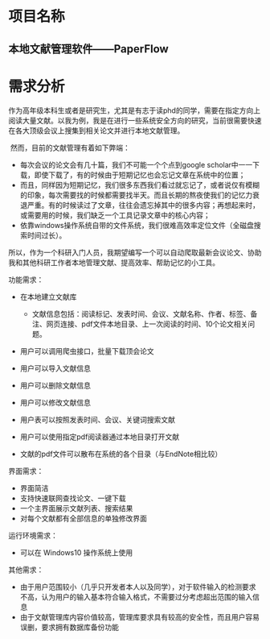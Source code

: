 # 项目名称

## 本地文献管理软件——PaperFlow

# 需求分析

​		作为高年级本科生或者是研究生，尤其是有志于读phd的同学，需要在指定方向上阅读大量文献。以我为例，我是在进行一些系统安全方向的研究，当前很需要快速在各大顶级会议上搜集到相关论文并进行本地文献管理。

​		然而，目前的文献管理有着如下弊端：

- 每次会议的论文会有几十篇，我们不可能一个个点到google scholar中一一下载，即使下载了，有的时候由于短期记忆也会忘记文章在系统中的位置；
- 而且，同样因为短期记忆，我们很多东西我们看过就忘记了，或者说仅有模糊的印象，每次需要找的时候都需要找半天。而且长期的熬夜使我们的记忆力衰退严重。有的时候读过了文章，往往会遗忘掉其中的很多内容；再想起来时，或需要用的时候，我们缺乏一个工具记录文章中的核心内容；
- 依靠windows操作系统自带的文件系统，我们很难高效率定位文件（全磁盘搜索时间过长）。


​		所以，作为一个科研入门人员，我期望编写一个可以自动爬取最新会议论文、协助我和其他科研工作者本地管理文献、提高效率、帮助记忆的小工具。



功能需求：

- 在本地建立文献库
  
  - 文献信息包括：阅读标记、发表时间、会议、文献名称、作者、标签、备注、网页连接、pdf文件本地目录、上一次阅读的时间、10个论文相关问题。

- 用户可以调用爬虫接口，批量下载顶会论文
  
- 用户可以导入文献信息

- 用户可以删除文献信息

- 用户可以修改文献信息

- 用户表可以按照发表时间、会议、关键词搜索文献

- 用户可以使用指定pdf阅读器通过本地目录打开文献

- 文献的pdf文件可以散布在系统的各个目录（与EndNote相比较）

界面需求：

- 界面简洁
- 支持快速联网查找论文、一键下载
- 一个主界面展示文献列表、搜索结果
- 对每个文献都有全部信息的单独修改界面

运行环境需求：

- 可以在 Windows10 操作系统上使用

其他需求：

- 由于用户范围较小（几乎只开发者本人以及同学），对于软件输入的检测要求不高，认为用户的输入基本符合输入格式，不需要过分考虑超出范围的输入信息
- 由于文献管理库内容价值较高，管理库要求具有较高的安全性，而且用户容易误删，要求拥有数据库备份功能
